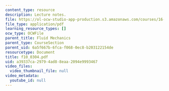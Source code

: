 ```yaml
---
content_type: resource
description: Lecture notes.
file: https://ol-ocw-studio-app-production.s3.amazonaws.com/courses/16-01-unified-engineering-i-ii-iii-iv-fall-2005-spring-2006/a39337ca29794ad88eaa2094e9993467_f10_0304.pdf
file_type: application/pdf
learning_resource_types: []
ocw_type: OCWFile
parent_title: Fluid Mechanics
parent_type: CourseSection
parent_uid: 6a5f667b-6fca-f068-0ec8-b203122154de
resourcetype: Document
title: f10_0304.pdf
uid: a39337ca-2979-4ad8-8eaa-2094e9993467
video_files:
  video_thumbnail_file: null
video_metadata:
  youtube_id: null
---
```

